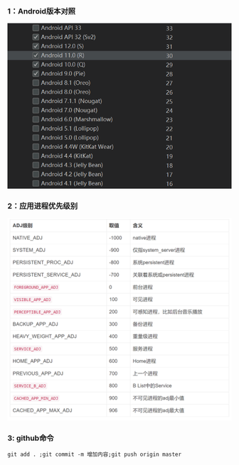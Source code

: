 ### 1：Android版本对照

![](img/fgdfgdfg.png)



### 2：应用进程优先级别

![kdidmsjds](img/kdidmsjds.png)



### 3: github命令

```
git add . ;git commit -m 增加内容;git push origin master
```

